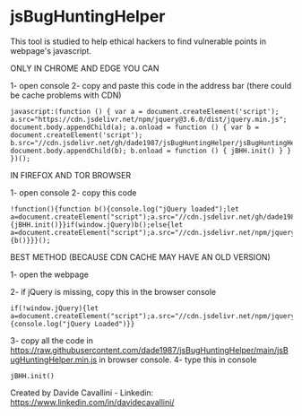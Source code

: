 # jsBugHuntingHelper
This tool is studied to help ethical hackers to find vulnerable points in webpage's javascript.


ONLY IN CHROME AND EDGE YOU CAN

1- open console
2- copy and paste this code in the address bar (there could be cache problems with CDN)
```
javascript:(function () { var a = document.createElement('script'); a.src="https://cdn.jsdelivr.net/npm/jquery@3.6.0/dist/jquery.min.js"; document.body.appendChild(a); a.onload = function () { var b = document.createElement('script'); b.src="//cdn.jsdelivr.net/gh/dade1987/jsBugHuntingHelper/jsBugHuntingHelper.min.js"; document.body.appendChild(b); b.onload = function () { jBHH.init() } } })();
```

IN FIREFOX AND TOR BROWSER


1- open console
2- copy this code
```
!function(){function b(){console.log("jQuery loaded");let a=document.createElement("script");a.src="//cdn.jsdelivr.net/gh/dade1987/jsBugHuntingHelper/jsBugHuntingHelper.min.js",document.body.appendChild(a),a.onload=function(){jBHH.init()}}if(window.jQuery)b();else{let a=document.createElement("script");a.src="//cdn.jsdelivr.net/npm/jquery@3.6.0/dist/jquery.min.js",document.body.appendChild(a),a.onload=function(){b()}}}();
```

BEST METHOD (BECAUSE CDN CACHE MAY HAVE AN OLD VERSION)

1- open the webpage

2- if jQuery is missing, copy this in the browser console
```
if(!window.jQuery){let a=document.createElement("script");a.src="//cdn.jsdelivr.net/npm/jquery@3.6.0/dist/jquery.min.js",document.body.appendChild(a),a.onload=function(){console.log("jQuery Loaded")}}
```
3- copy all the code in https://raw.githubusercontent.com/dade1987/jsBugHuntingHelper/main/jsBugHuntingHelper.min.js in browser console.
4- type this in console
```
jBHH.init()
```

Created by Davide Cavallini - Linkedin: https://www.linkedin.com/in/davidecavallini/